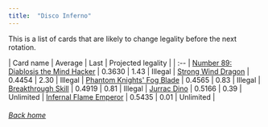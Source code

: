 ```yaml
---
title:  "Disco Inferno"
---
```


This is a list of cards that are likely to change legality before the next rotation.

| Card name | Average | Last | Projected legality |
| :-- |
[Number 89: Diablosis the Mind Hacker](https://db.ygoprodeck.com/card/?search=Number%2089:%20Diablosis%20the%20Mind%20Hacker) | 0.3630 | 1.43 | Illegal |
[Strong Wind Dragon](https://db.ygoprodeck.com/card/?search=Strong%20Wind%20Dragon) | 0.4454 | 2.30 | Illegal |
[Phantom Knights' Fog Blade](https://db.ygoprodeck.com/card/?search=Phantom%20Knights'%20Fog%20Blade) | 0.4565 | 0.83 | Illegal |
[Breakthrough Skill](https://db.ygoprodeck.com/card/?search=Breakthrough%20Skill) | 0.4919 | 0.81 | Illegal |
[Jurrac Dino](https://db.ygoprodeck.com/card/?search=Jurrac%20Dino) | 0.5166 | 0.39 | Unlimited |
[Infernal Flame Emperor](https://db.ygoprodeck.com/card/?search=Infernal%20Flame%20Emperor) | 0.5435 | 0.01 | Unlimited |

###### [Back home](index)
